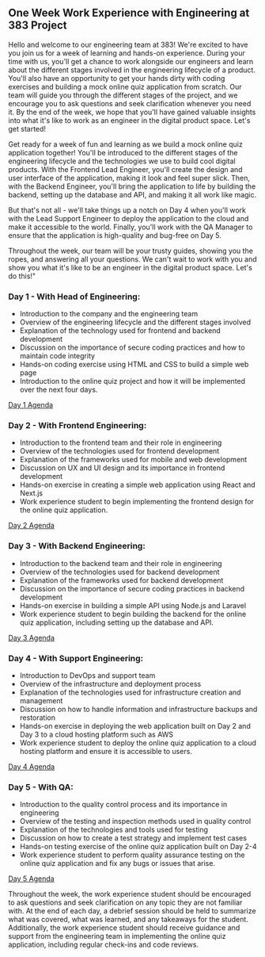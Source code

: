## One Week Work Experience with Engineering at 383 Project
Hello and welcome to our engineering team at 383! We're excited to have you join us for a week of learning and hands-on experience. During your time with us, you'll get a chance to work alongside our engineers and learn about the different stages involved in the engineering lifecycle of a product. You'll also have an opportunity to get your hands dirty with coding exercises and building a mock online quiz application from scratch. Our team will guide you through the different stages of the project, and we encourage you to ask questions and seek clarification whenever you need it. By the end of the week, we hope that you'll have gained valuable insights into what it's like to work as an engineer in the digital product space. Let's get started!

Get ready for a week of fun and learning as we build a mock online quiz application together! You'll be introduced to the different stages of the engineering lifecycle and the technologies we use to build cool digital products. With the Frontend Lead Engineer, you'll create the design and user interface of the application, making it look and feel super slick. Then, with the Backend Engineer, you'll bring the application to life by building the backend, setting up the database and API, and making it all work like magic.

But that's not all - we'll take things up a notch on Day 4 when you'll work with the Lead Support Engineer to deploy the application to the cloud and make it accessible to the world. Finally, you'll work with the QA Manager to ensure that the application is high-quality and bug-free on Day 5.

Throughout the week, our team will be your trusty guides, showing you the ropes, and answering all your questions. We can't wait to work with you and show you what it's like to be an engineer in the digital product space. Let's do this!"

### Day 1 - With Head of Engineering:
- Introduction to the company and the engineering team
- Overview of the engineering lifecycle and the different stages involved
- Explanation of the technology used for frontend and backend development
- Discussion on the importance of secure coding practices and how to maintain code integrity
- Hands-on coding exercise using HTML and CSS to build a simple web page
- Introduction to the online quiz project and how it will be implemented over the next four days.

[Day 1 Agenda](https://github.com/383Project/engineering-code-of-conduct/blob/main/operations/work-experience/day-1.md)

### Day 2 - With Frontend Engineering:
- Introduction to the frontend team and their role in engineering
- Overview of the technologies used for frontend development
- Explanation of the frameworks used for mobile and web development
- Discussion on UX and UI design and its importance in frontend development
- Hands-on exercise in creating a simple web application using React and Next.js
- Work experience student to begin implementing the frontend design for the online quiz application.

[Day 2 Agenda](https://github.com/383Project/engineering-code-of-conduct/blob/main/operations/work-experience/day-2.md)

### Day 3 - With Backend Engineering:
- Introduction to the backend team and their role in engineering
- Overview of the technologies used for backend development
- Explanation of the frameworks used for backend development
- Discussion on the importance of secure coding practices in backend development
- Hands-on exercise in building a simple API using Node.js and Laravel
- Work experience student to begin building the backend for the online quiz application, including setting up the database and API.

[Day 3 Agenda](https://github.com/383Project/engineering-code-of-conduct/blob/main/operations/work-experience/day-3.md)

### Day 4 - With Support Engineering:
- Introduction to DevOps and support team
- Overview of the infrastructure and deployment process
- Explanation of the technologies used for infrastructure creation and management
- Discussion on how to handle information and infrastructure backups and restoration
- Hands-on exercise in deploying the web application built on Day 2 and Day 3 to a cloud hosting platform such as AWS
- Work experience student to deploy the online quiz application to a cloud hosting platform and ensure it is accessible to users.

[Day 4 Agenda](https://github.com/383Project/engineering-code-of-conduct/blob/main/operations/work-experience/day-4.md)

### Day 5 - With QA:
- Introduction to the quality control process and its importance in engineering
- Overview of the testing and inspection methods used in quality control
- Explanation of the technologies and tools used for testing
- Discussion on how to create a test strategy and implement test cases
- Hands-on testing exercise of the online quiz application built on Day 2-4
- Work experience student to perform quality assurance testing on the online quiz application and fix any bugs or issues that arise.

[Day 5 Agenda](https://github.com/383Project/engineering-code-of-conduct/blob/main/operations/work-experience/day-5.md)

Throughout the week, the work experience student should be encouraged to ask questions and seek clarification on any topic they are not familiar with. At the end of each day, a debrief session should be held to summarize what was covered, what was learned, and any takeaways for the student. Additionally, the work experience student should receive guidance and support from the engineering team in implementing the online quiz application, including regular check-ins and code reviews.
